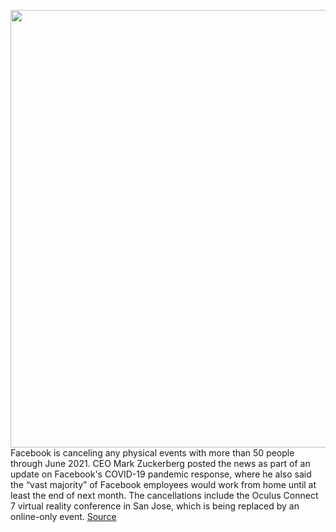 <img src='https://cdn.vox-cdn.com/thumbor/2hr2aBCXbLJuSDWKly0ht3ULDOk=/0x0:2040x1360/1200x800/filters:focal(1038x291:1364x617)/cdn.vox-cdn.com/uploads/chorus_image/image/66663748/nstatt_171010_2057_0007.0.jpg' width='700px' /><br/>
Facebook is canceling any physical events with more than 50 people through June 2021. CEO Mark Zuckerberg posted the news as part of an update on Facebook's COVID-19 pandemic response, where he also said the “vast majority” of Facebook employees would work from home until at least the end of next month. The cancellations include the Oculus Connect 7 virtual reality conference in San Jose, which is being replaced by an online-only event.
<a href='https://www.theverge.com/2020/4/16/21223889/facebook-event-cancellations-2021-oculus-connect-7-virtual-conference'> Source <a/>